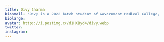 ```yaml
---
title: Divy Sharma
biosmall: "Divy is a 2022 batch student of Government Medical College, Ratlam"
biolarge:
avatar: https://i.postimg.cc/d1HXByd4/divy.webp
twitter:
instagram:
---
```

